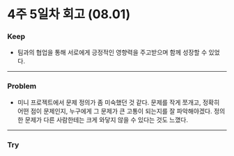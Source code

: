 # 4주 5일차 회고 (08.01)

### Keep
- 팀과의 협업을 통해 서로에게 긍정적인 영향력을 주고받으며 함께 성장할 수 있었다.

---

### Problem
- 미니 프로젝트에서 문제 정의가 좀 미숙했던 것 같다. 문제를 작게 쪼개고, 정확히 어떤 점이 문제인지, 누구에게 그 문제가 큰 고통이 되는지를 잘 파악해야겠다. 정의한 문제가 다른 사람한테는 크게 와닿지 않을 수 있다는 것도 느꼈다.

---

### Try
